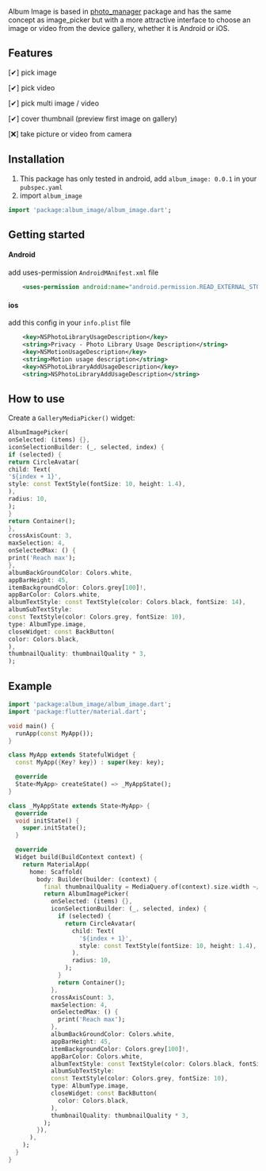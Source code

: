 Album Image is based in [photo_manager](https://pub.dev/packages/photo_manager) package and has the same concept as image_picker but with a more attractive interface to choose an image or video from the device gallery, whether it is Android or iOS.

## Features

[✔] pick image

[✔] pick video

[✔] pick multi image / video

[✔] cover thumbnail (preview first image on gallery)

[❌] take picture or video from camera

## Installation
1) This package has only tested in android, add `album_image: 0.0.1` in your `pubspec.yaml`
2) import `album_image`
```dart
import 'package:album_image/album_image.dart';
```

## Getting started
#### Android
add uses-permission `AndroidMAnifest.xml` file
 ```xml
     <uses-permission android:name="android.permission.READ_EXTERNAL_STORAGE" />
 ```
#### ios
add this config in your `info.plist` file
 ```xml
     <key>NSPhotoLibraryUsageDescription</key>
     <string>Privacy - Photo Library Usage Description</string>
     <key>NSMotionUsageDescription</key>
     <string>Motion usage description</string>
     <key>NSPhotoLibraryAddUsageDescription</key>
     <string>NSPhotoLibraryAddUsageDescription</string>
 ```

## How to use
Create a `GalleryMediaPicker()` widget:
```dart
AlbumImagePicker(
onSelected: (items) {},
iconSelectionBuilder: (_, selected, index) {
if (selected) {
return CircleAvatar(
child: Text(
'${index + 1}',
style: const TextStyle(fontSize: 10, height: 1.4),
),
radius: 10,
);
}
return Container();
},
crossAxisCount: 3,
maxSelection: 4,
onSelectedMax: () {
print('Reach max');
},
albumBackGroundColor: Colors.white,
appBarHeight: 45,
itemBackgroundColor: Colors.grey[100]!,
appBarColor: Colors.white,
albumTextStyle: const TextStyle(color: Colors.black, fontSize: 14),
albumSubTextStyle:
const TextStyle(color: Colors.grey, fontSize: 10),
type: AlbumType.image,
closeWidget: const BackButton(
color: Colors.black,
),
thumbnailQuality: thumbnailQuality * 3,
);
```

## Example
```dart
import 'package:album_image/album_image.dart';
import 'package:flutter/material.dart';

void main() {
  runApp(const MyApp());
}

class MyApp extends StatefulWidget {
  const MyApp({Key? key}) : super(key: key);

  @override
  State<MyApp> createState() => _MyAppState();
}

class _MyAppState extends State<MyApp> {
  @override
  void initState() {
    super.initState();
  }

  @override
  Widget build(BuildContext context) {
    return MaterialApp(
      home: Scaffold(
        body: Builder(builder: (context) {
          final thumbnailQuality = MediaQuery.of(context).size.width ~/ 3;
          return AlbumImagePicker(
            onSelected: (items) {},
            iconSelectionBuilder: (_, selected, index) {
              if (selected) {
                return CircleAvatar(
                  child: Text(
                    '${index + 1}',
                    style: const TextStyle(fontSize: 10, height: 1.4),
                  ),
                  radius: 10,
                );
              }
              return Container();
            },
            crossAxisCount: 3,
            maxSelection: 4,
            onSelectedMax: () {
              print('Reach max');
            },
            albumBackGroundColor: Colors.white,
            appBarHeight: 45,
            itemBackgroundColor: Colors.grey[100]!,
            appBarColor: Colors.white,
            albumTextStyle: const TextStyle(color: Colors.black, fontSize: 14),
            albumSubTextStyle:
            const TextStyle(color: Colors.grey, fontSize: 10),
            type: AlbumType.image,
            closeWidget: const BackButton(
              color: Colors.black,
            ),
            thumbnailQuality: thumbnailQuality * 3,
          );
        }),
      ),
    );
  }
}


```